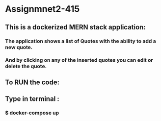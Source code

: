 # Assignmnet2-415
 
 ## This is a dockerized MERN stack application:
 ### The application shows a list of Quotes with the ability to add a new quote. 
 ### And by clicking on any of the inserted quotes you can edit or delete the quote.
  

## To RUN the code:
## Type in terminal : 
### $ docker-compose up
